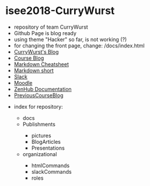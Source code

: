 # isee2018-CurryWurst
<ul>
  <li>repository of team CurryWurst</li>
  <li>Github Page is blog ready</li>
  <li>using theme "Hacker" so far, is not working (?)</li>
  <li>for changing the front page, change: /docs/index.html</li>
  <li><a href="https://dbse-teaching.github.io/isee2018-CurryWurst/">CurryWurst's Blog</a></li>
  <li><a href="https://dbse-teaching.github.io/isee2018/">Course Blog</a></li>
  <li><a href="https://github.com/adam-p/markdown-here/wiki/Markdown-Cheatsheet#emphasis">Markdown Cheatsheet</a></li>
  <li><a href="http://packetlife.net/media/library/16/Markdown.pdf">Markdown short</a></li>
  <li><a href="https://currywurstworkspace.slack.com/messages/CA19F7ML2/">Slack</a></li>
  <li><a href="https://elearning.ovgu.de/course/view.php?id=4181">Moodle</a></li>
  <li><a href="https://www.zenhub.com/guides/project-management-with-zenhub">ZenHub Documentation</a></li>
  <li><a href="https://dbse-teaching.github.io/isee2017/">PreviousCourseBlog</a></li>
</ul>
<p>
<ul>
<li>index for repository:</li>
<ul>
<li>docs</li>
<li>Publishments</li>
<ul>
<li>pictures</li>
<li>BlogArticles</li>
<li>Presentations</li>
</ul>
<li>organizational</li>
<ul>
<li>htmlCommands</li>
<li>slackCommands</li>
<li>roles</li>
</ul>
</ul>
</ul>
</p>
